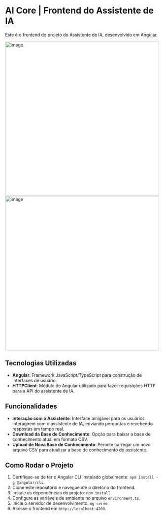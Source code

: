 # AI Core | Frontend do Assistente de IA

Este é o frontend do projeto do Assistente de IA, desenvolvido em Angular.

<img width="500" alt="image" src="https://github.com/gustavouhlein/angular-aicore/assets/122614202/43488e19-8313-4d10-aefa-a995ba81ee89">

<img width="500" alt="image" src="https://github.com/gustavouhlein/angular-aicore/assets/122614202/d7c61c48-b1cd-44c5-a6ef-b1052c4cef96">


## Tecnologias Utilizadas

- **Angular**: Framework JavaScript/TypeScript para construção de interfaces de usuário.
- **HTTPClient**: Módulo do Angular utilizado para fazer requisições HTTP para a API do assistente de IA.

## Funcionalidades

- **Interação com o Assistente**: Interface amigável para os usuários interagirem com o assistente de IA, enviando perguntas e recebendo respostas em tempo real.
- **Download da Base de Conhecimento**: Opção para baixar a base de conhecimento atual em formato CSV.
- **Upload de Nova Base de Conhecimento**: Permite carregar um novo arquivo CSV para atualizar a base de conhecimento do assistente.

## Como Rodar o Projeto

1. Certifique-se de ter o Angular CLI instalado globalmente: `npm install -g @angular/cli`.
2. Clone este repositório e navegue até o diretório do frontend.
3. Instale as dependências do projeto: `npm install`.
4. Configure as variáveis de ambiente no arquivo `environment.ts`.
5. Inicie o servidor de desenvolvimento: `ng serve`.
6. Acesse o frontend em `http://localhost:4200`.
